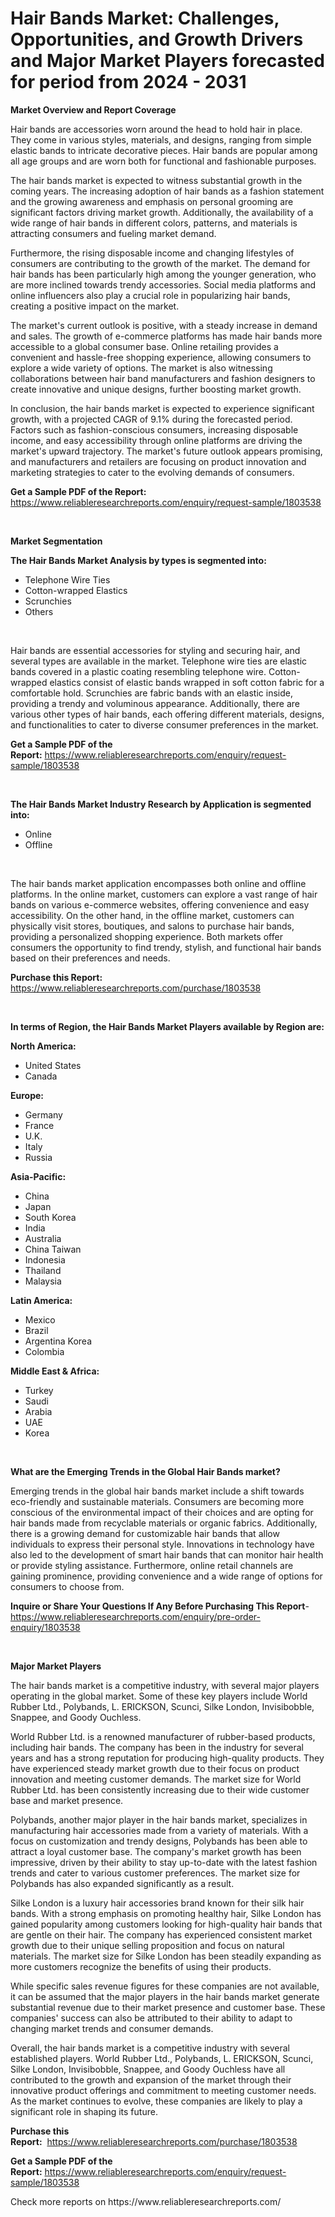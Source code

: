 <p><h1>Hair Bands Market: Challenges, Opportunities, and Growth Drivers and Major Market Players forecasted for period from 2024 - 2031</h1></p><p><strong>Market Overview and Report Coverage</strong></p>
<p><p>Hair bands are accessories worn around the head to hold hair in place. They come in various styles, materials, and designs, ranging from simple elastic bands to intricate decorative pieces. Hair bands are popular among all age groups and are worn both for functional and fashionable purposes.</p><p>The hair bands market is expected to witness substantial growth in the coming years. The increasing adoption of hair bands as a fashion statement and the growing awareness and emphasis on personal grooming are significant factors driving market growth. Additionally, the availability of a wide range of hair bands in different colors, patterns, and materials is attracting consumers and fueling market demand.</p><p>Furthermore, the rising disposable income and changing lifestyles of consumers are contributing to the growth of the market. The demand for hair bands has been particularly high among the younger generation, who are more inclined towards trendy accessories. Social media platforms and online influencers also play a crucial role in popularizing hair bands, creating a positive impact on the market.</p><p>The market's current outlook is positive, with a steady increase in demand and sales. The growth of e-commerce platforms has made hair bands more accessible to a global consumer base. Online retailing provides a convenient and hassle-free shopping experience, allowing consumers to explore a wide variety of options. The market is also witnessing collaborations between hair band manufacturers and fashion designers to create innovative and unique designs, further boosting market growth.</p><p>In conclusion, the hair bands market is expected to experience significant growth, with a projected CAGR of 9.1% during the forecasted period. Factors such as fashion-conscious consumers, increasing disposable income, and easy accessibility through online platforms are driving the market's upward trajectory. The market's future outlook appears promising, and manufacturers and retailers are focusing on product innovation and marketing strategies to cater to the evolving demands of consumers.</p></p>
<p><strong>Get a Sample PDF of the Report:</strong> <a href="https://www.reliableresearchreports.com/enquiry/request-sample/1803538">https://www.reliableresearchreports.com/enquiry/request-sample/1803538</a></p>
<p>&nbsp;</p>
<p><strong>Market Segmentation</strong></p>
<p><strong>The Hair Bands Market Analysis by types is segmented into:</strong></p>
<p><ul><li>Telephone Wire Ties</li><li>Cotton-wrapped Elastics</li><li>Scrunchies</li><li>Others</li></ul></p>
<p>&nbsp;</p>
<p><p>Hair bands are essential accessories for styling and securing hair, and several types are available in the market. Telephone wire ties are elastic bands covered in a plastic coating resembling telephone wire. Cotton-wrapped elastics consist of elastic bands wrapped in soft cotton fabric for a comfortable hold. Scrunchies are fabric bands with an elastic inside, providing a trendy and voluminous appearance. Additionally, there are various other types of hair bands, each offering different materials, designs, and functionalities to cater to diverse consumer preferences in the market.</p></p>
<p><strong>Get a Sample PDF of the Report:</strong>&nbsp;<a href="https://www.reliableresearchreports.com/enquiry/request-sample/1803538">https://www.reliableresearchreports.com/enquiry/request-sample/1803538</a></p>
<p>&nbsp;</p>
<p><strong>The Hair Bands Market Industry Research by Application is segmented into:</strong></p>
<p><ul><li>Online</li><li>Offline</li></ul></p>
<p>&nbsp;</p>
<p><p>The hair bands market application encompasses both online and offline platforms. In the online market, customers can explore a vast range of hair bands on various e-commerce websites, offering convenience and easy accessibility. On the other hand, in the offline market, customers can physically visit stores, boutiques, and salons to purchase hair bands, providing a personalized shopping experience. Both markets offer consumers the opportunity to find trendy, stylish, and functional hair bands based on their preferences and needs.</p></p>
<p><strong>Purchase this Report:</strong>&nbsp; <a href="https://www.reliableresearchreports.com/purchase/1803538">https://www.reliableresearchreports.com/purchase/1803538</a></p>
<p>&nbsp;</p>
<p><strong>In terms of Region, the Hair Bands Market Players available by Region are:</strong></p>
<p>
    <p> <strong> North America: </strong>
        <ul>
            <li>United States</li>
            <li>Canada</li>
        </ul>
        </p> 
    <p> <strong> Europe: </strong>
        <ul>
            <li>Germany</li>
            <li>France</li>
            <li>U.K.</li>
            <li>Italy</li>
            <li>Russia</li>
        </ul>
        </p> 
    <p> <strong> Asia-Pacific: </strong>
        <ul>
            <li>China</li>
            <li>Japan</li>
            <li>South Korea</li>
            <li>India</li>
            <li>Australia</li>
            <li>China Taiwan</li>
            <li>Indonesia</li>
            <li>Thailand</li>
            <li>Malaysia</li>
        </ul>
        </p> 
    <p> <strong> Latin America: </strong>
        <ul>
            <li>Mexico</li>
            <li>Brazil</li>
            <li>Argentina Korea</li>
            <li>Colombia</li>
        </ul>
        </p> 
    <p> <strong> Middle East & Africa: </strong>
        <ul>
            <li>Turkey</li>
            <li>Saudi</li>
            <li>Arabia</li>
            <li>UAE</li>
            <li>Korea</li>
        </ul>
    </p>
    </p>
<p>&nbsp;</p>
<p><strong>What are the Emerging Trends in the Global Hair Bands market?</strong></p>
<p><p>Emerging trends in the global hair bands market include a shift towards eco-friendly and sustainable materials. Consumers are becoming more conscious of the environmental impact of their choices and are opting for hair bands made from recyclable materials or organic fabrics. Additionally, there is a growing demand for customizable hair bands that allow individuals to express their personal style. Innovations in technology have also led to the development of smart hair bands that can monitor hair health or provide styling assistance. Furthermore, online retail channels are gaining prominence, providing convenience and a wide range of options for consumers to choose from.</p></p>
<p><strong>Inquire or Share Your Questions If Any Before Purchasing This Report</strong>- <a href="https://www.reliableresearchreports.com/enquiry/pre-order-enquiry/1803538">https://www.reliableresearchreports.com/enquiry/pre-order-enquiry/1803538</a></p>
<p>&nbsp;</p>
<p><strong>Major Market Players</strong></p>
<p><p>The hair bands market is a competitive industry, with several major players operating in the global market. Some of these key players include World Rubber Ltd., Polybands, L. ERICKSON, Scunci, Silke London, Invisibobble, Snappee, and Goody Ouchless.</p><p>World Rubber Ltd. is a renowned manufacturer of rubber-based products, including hair bands. The company has been in the industry for several years and has a strong reputation for producing high-quality products. They have experienced steady market growth due to their focus on product innovation and meeting customer demands. The market size for World Rubber Ltd. has been consistently increasing due to their wide customer base and market presence.</p><p>Polybands, another major player in the hair bands market, specializes in manufacturing hair accessories made from a variety of materials. With a focus on customization and trendy designs, Polybands has been able to attract a loyal customer base. The company's market growth has been impressive, driven by their ability to stay up-to-date with the latest fashion trends and cater to various customer preferences. The market size for Polybands has also expanded significantly as a result.</p><p>Silke London is a luxury hair accessories brand known for their silk hair bands. With a strong emphasis on promoting healthy hair, Silke London has gained popularity among customers looking for high-quality hair bands that are gentle on their hair. The company has experienced consistent market growth due to their unique selling proposition and focus on natural materials. The market size for Silke London has been steadily expanding as more customers recognize the benefits of using their products.</p><p>While specific sales revenue figures for these companies are not available, it can be assumed that the major players in the hair bands market generate substantial revenue due to their market presence and customer base. These companies' success can also be attributed to their ability to adapt to changing market trends and consumer demands.</p><p>Overall, the hair bands market is a competitive industry with several established players. World Rubber Ltd., Polybands, L. ERICKSON, Scunci, Silke London, Invisibobble, Snappee, and Goody Ouchless have all contributed to the growth and expansion of the market through their innovative product offerings and commitment to meeting customer needs. As the market continues to evolve, these companies are likely to play a significant role in shaping its future.</p></p>
<p><strong>Purchase this Report:</strong>&nbsp;&nbsp;<a href="https://www.reliableresearchreports.com/purchase/1803538">https://www.reliableresearchreports.com/purchase/1803538</a></p>
<p></p>
<p><strong>Get a Sample PDF of the Report:</strong>&nbsp;<a href="https://www.reliableresearchreports.com/enquiry/request-sample/1803538">https://www.reliableresearchreports.com/enquiry/request-sample/1803538</a></p>
<p>Check more reports on https://www.reliableresearchreports.com/</p>